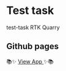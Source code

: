 # Test task

test-task  RTK Quarry

## Github pages

📚✨ [View App ](https://mars4me.github.io/test-task-proxyband/) ✨📚
